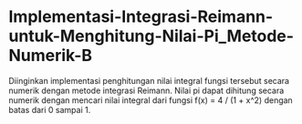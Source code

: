 # Implementasi-Integrasi-Reimann-untuk-Menghitung-Nilai-Pi_Metode-Numerik-B
Diinginkan implementasi penghitungan nilai integral fungsi tersebut secara numerik dengan metode  integrasi Reimann. Nilai pi dapat dihitung secara numerik dengan mencari nilai integral dari fungsi f(x) = 4 / (1 + x^2) dengan batas dari 0 sampai 1. 
